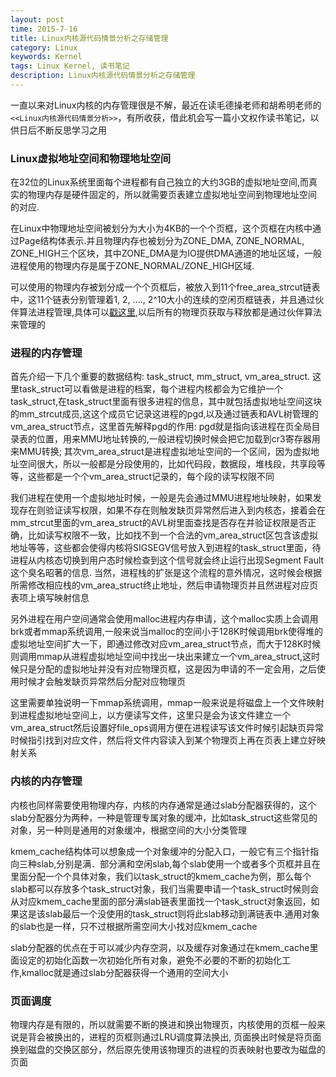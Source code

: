 ```yaml
---
layout: post
time: 2015-7-16
title: Linux内核源代码情景分析之存储管理
category: Linux
keywords: Kernel
tags: Linux Kernel, 读书笔记
description: Linux内核源代码情景分析之存储管理
---
```


一直以来对Linux内核的内存管理很是不解，最近在读毛德操老师和胡希明老师的`<<Linux内核源代码情景分析>>`，有所收获，借此机会写一篇小文权作读书笔记，以供日后不断反思学习之用

### Linux虚拟地址空间和物理地址空间
在32位的Linux系统里面每个进程都有自己独立的大约3GB的虚拟地址空间,而真实的物理内存是硬件固定的，所以就需要页表建立虚拟地址空间到物理地址空间
的对应.

在Linux中物理地址空间被划分为大小为4KB的一个个页框，这个页框在内核中通过Page结构体表示.并且物理内存也被划分为ZONE_DMA, ZONE_NORMAL, ZONE_HIGH三个区块，其中ZONE_DMA是为IO提供DMA通道的地址区域，一般进程使用的物理内存是属于ZONE_NORMAL/ZONE_HIGH区域.

可以使用的物理内存被划分成一个个页框后，被放入到11个free_area_strcut链表中，这11个链表分别管理着1, 2, ...., 2^10大小的连续的空闲页框链表，并且通过伙伴算法进程管理,具体可以[戳这里](http://blog.csdn.net/hs794502825/article/details/7887915),以后所有的物理页获取与释放都是通过伙伴算法来管理的

### 进程的内存管理

首先介绍一下几个重要的数据结构: task_struct, mm_struct, vm_area_struct. 这里task_struct可以看做是进程的档案，每个进程内核都会为它维护一个task_struct,在task_struct里面有很多进程的信息，其中就包括虚拟地址空间这块的mm_strcut成员,这这个成员它记录这进程的pgd,以及通过链表和AVL树管理的vm_area_struct节点，这里首先解释pgd的作用: pgd就是指向该进程在页全局目录表的位置，用来MMU地址转换的,一般进程切换时候会把它加载到cr3寄存器用来MMU转换; 其次vm_area_struct是进程虚拟地址空间的一个区间，因为虚拟地址空间很大，所以一般都是分段使用的，比如代码段，数据段，堆栈段，共享段等等，这些都是一个个vm_area_struct记录的，每个段的读写权限不同

我们进程在使用一个虚拟地址时候，一般是先会通过MMU进程地址映射，如果发现存在则验证读写权限，如果不存在则触发缺页异常然后进入到内核态，接着会在mm_strcut里面的vm_area_struct的AVL树里面查找是否存在并验证权限是否正确，比如读写权限不一致，比如找不到一个合法的vm_area_struct区包含该虚拟地址等等，这些都会使得内核将SIGSEGV信号放入到进程的task_struct里面，待进程从内核态切换到用户态时候检查到这个信号就会终止运行出现Segment Fault这个臭名昭著的信息. 当然，进程栈的扩张是这个流程的意外情况，这时候会根据所需修改相应栈的vm_area_struct终止地址，然后申请物理页并且然进程对应页表项上填写映射信息

另外进程在用户空间通常会使用malloc进程内存申请，这个malloc实质上会调用brk或者mmap系统调用,一般来说当malloc的空间小于128K时候调用brk使得堆的虚拟地址空间扩大一下，即通过修改对应vm_area_struct节点，而大于128K时候则调用mmap从进程虚拟地址空间中找出一块出来建立一个vm_area_struct,这时候只是分配的虚拟地址并没有对应物理页框，这是因为申请的不一定会用，之后使用时候才会触发缺页异常然后分配对应物理页

这里需要单独说明一下mmap系统调用，mmap一般来说是将磁盘上一个文件映射到进程虚拟地址空间上，以方便读写文件，这里只是会为该文件建立一个vm_area_struct然后设置好file_ops调用方便在进程读写该文件时候引起缺页异常时候指引找到对应文件，然后将文件内容读入到某个物理页上再在页表上建立好映射关系


### 内核的内存管理

内核也同样需要使用物理内存，内核的内存通常是通过slab分配器获得的，这个slab分配器分为两种，一种是管理专属对象的缓冲，比如task_struct这些常见的对象，另一种则是通用的对象缓冲，根据空间的大小分类管理

kmem_cache结构体可以想象成一个对象缓冲的分配入口，一般它有三个指针指向三种slab,分别是满．部分满和空闲slab,每个slab使用一个或者多个页框并且在里面分配一个个具体对象，我们以task_struct的kmem_cache为例，那么每个slab都可以存放多个task_struct对象，我们当需要申请一个task_struct时候则会从对应kmem_cache里面的部分满slab链表里面找一个task_struct对象返回，如果这是该slab最后一个没使用的task_struct则将此slab移动到满链表中.通用对象的slab也是一样，只不过根据所需空间大小找对应kmem_cache

slab分配器的优点在于可以减少内存空洞，以及缓存对象通过在kmem_cache里面设定的初始化函数一次初始化所有对象，避免不必要的不断的初始化工作,kmalloc就是通过slab分配器获得一个通用的空间大小

### 页面调度

物理内存是有限的，所以就需要不断的换进和换出物理页，内核使用的页框一般来说是背会被换出的，进程的页框则通过LRU调度算法换出, 页面换出时候是将页面换到磁盘的交换区部分，然后原先使用该物理页的进程的页表映射也要改为磁盘的页面
